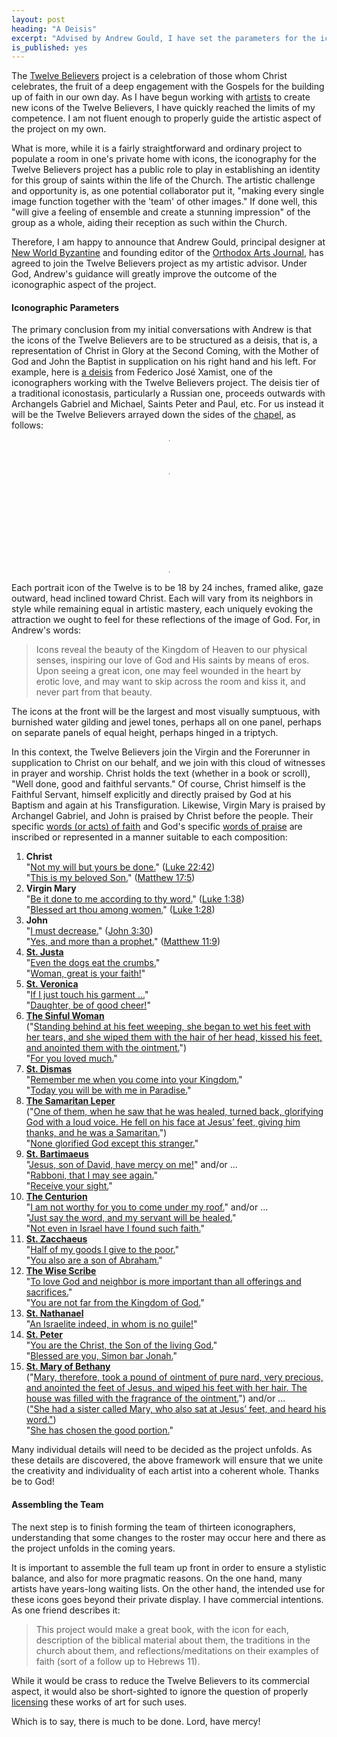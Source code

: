 ```yaml
---
layout: post
heading: "A Deisis"
excerpt: "Advised by Andrew Gould, I have set the parameters for the iconography of the Twelve Believers."
is_published: yes
---
```


The [Twelve Believers](/the-twelve-believers/) project is a celebration of
those whom Christ celebrates, the fruit of a deep engagement with the Gospels
for the building up of faith in our own day. As I have begun working with
[artists](/updates/2020/first-three-iconographers/) to create new icons of the
Twelve Believers, I have quickly reached the limits of my competence. I am not
fluent enough to properly guide the artistic aspect of the project on my own. 

What is more, while it is a fairly straightforward and ordinary project to
populate a room in one's private home with icons, the iconography for the
Twelve Believers project has a public role to play in establishing an identity
for this group of saints within the life of the Church. The artistic challenge
and opportunity is, as one potential collaborator put it, "making every single
image function together with the 'team' of other images." If done well, this
"will give a feeling of ensemble and create a stunning impression" of the group
as a whole, aiding their reception as such within the Church.

Therefore, I am happy to announce that Andrew Gould, principal designer at [New
World Byzantine](https://newworldbyzantine.com/) and founding editor of the
[Orthodox Arts Journal](https://orthodoxartsjournal.org/), has agreed to join
the Twelve Believers project as my artistic advisor. Under God, Andrew's
guidance will greatly improve the outcome of the iconographic aspect of the
project.


#### Iconographic Parameters

The primary conclusion from my initial conversations with Andrew is that the
icons of the Twelve Believers are to be structured as a deisis, that is, a
representation of Christ in Glory at the Second Coming, with the Mother of God
and John the Baptist in supplication on his right hand and his left. For
example, here is [a
deisis](https://orthodoxartsjournal.org/deisis-an-iconographic-installation/)
from Federico José Xamist, one of the iconographers working with the Twelve
Believers project. The deisis tier of a traditional iconostasis, particularly a
Russian one, proceeds outwards with Archangels Gabriel and Michael, Saints
Peter and Paul, etc. For us instead it will be the Twelve Believers arrayed
down the sides of the [chapel](/updates/2020/working-on-a-building/), as
follows:

<style>
  .deisis {
    width: 1px;
    margin: 12pt auto;
    border-collapse: collapse;
  }
  .deisis td {
    width: 50%;
    white-space: nowrap;
  }
  .deisis td:first-of-type {
    text-align: right;
    padding-right: 9pt;
  }
  .deisis td:last-of-type {
    text-align: left;
    padding-left: 9pt;
  }
  .deisis tr.front td {
    border-bottom: 1px solid #21201A;
  }
  .deisis td.mary {
    padding-right: 4.5pt;
  }
  .deisis td.john {
    padding-left: 4.5pt;
  }
  .deisis td.christ {
    text-align: center;
  }
  @media only screen and (max-width: 420px) {
    .deisis {
      width: 82%;
      margin: 12pt 0 24pt 18pt;
    }
    .deisis td {
      width: auto;
      display: block;
      padding: 0;
    }
    .deisis td:first-of-type {
      text-align: left;
    }
    .deisis td:last-of-type {
      text-align: right;
    }
    .deisis td.christ {
      text-align: center;
    }
    .deisis tr.front td {
      border-bottom: none;
    }
    .deisis tr.front td.john {
      border-bottom: 1px solid #21201A;
    }
  }
</style>
<table class="deisis">
  <tr>
    <td colspan="2" class="christ">Christ</td>
  </tr>
  <tr class="front">
    <td class="mary">Virgin Mary</td>
    <td class="john">St. John the Baptist</td>
  </tr>
  <tr>
    <td>St. Mary of Bethany</td>
    <td>St. Justa</td>
  </tr>
  <tr>
    <td>St. Peter</td>
    <td>St. Veronica</td>
  </tr>
  <tr>
    <td>St. Nathanael</td>
    <td>The Sinful Woman</td>
  </tr>
  <tr>
    <td>The Wise Scribe</td>
    <td>St. Dismas</td>
  </tr>
  <tr>
    <td>St. Zacchaeus</td>
    <td>The Samaritan Leper</td>
  </tr>
  <tr>
    <td>The Centurion</td>
    <td>St. Bartimaeus</td>
  </tr>
</table>

Each portrait icon of the Twelve is to be 18 by 24 inches, framed alike, gaze
outward, head inclined toward Christ. Each will vary from its neighbors in
style while remaining equal in artistic mastery, each uniquely evoking the
attraction we ought to feel for these reflections of the image of God. For, in
Andrew's words:

> Icons reveal the beauty of the Kingdom of Heaven to our physical senses,
> inspiring our love of God and His saints by means of eros. Upon seeing a
> great icon, one may feel wounded in the heart by erotic love, and may want to
> skip across the room and kiss it, and never part from that beauty.

The icons at the front will be the largest and most visually sumptuous, with
burnished water gilding and jewel tones, perhaps all on one panel, perhaps on
separate panels of equal height, perhaps hinged in a triptych.

In this context, the Twelve Believers join the Virgin and the Forerunner in
supplication to Christ on our behalf, and we join with this cloud of witnesses
in prayer and worship. Christ holds the text (whether in a book or scroll),
"Well done, good and faithful servants." Of course, Christ himself is the
Faithful Servant, himself explicitly and directly praised by God at his Baptism
and again at his Transfiguration. Likewise, Virgin Mary is praised by Archangel
Gabriel, and John is praised by Christ before the people. Their specific <u
class="blue">words (or acts) of faith</u> and God's specific <u>words of
praise</u> are inscribed or represented in a manner suitable to each
composition:

1. <b>Christ</b><br>
   "<u class="blue">Not my will but yours be done.</u>" ([Luke 22:42](https://www.biblegateway.com/verse/en/Luke%2022:42))<br>
   "<u>This is my beloved Son.</u>" ([Matthew 17:5](https://www.biblegateway.com/verse/en/Matthew%2017:5))
1. <b>Virgin Mary</b><br>
   "<u class="blue">Be it done to me according to thy word.</u>" ([Luke 1:38](https://www.biblegateway.com/verse/en/Luke%201:38))<br>
   "<u>Blessed art thou among women.</u>" ([Luke 1:28](https://www.biblegateway.com/verse/en/Luke%201:28))
1. <b>John</b><br>
   "<u class="blue">I must decrease.</u>" ([John 3:30](https://www.biblegateway.com/verse/en/John%203:30))<br>
   "<u>Yes, and more than a prophet.</u>" ([Matthew 11:9](https://www.biblegateway.com/verse/en/Matthew%2011:9))
1. <b>[St. Justa](/the-twelve-believers/st-justa/)</b><br>
   "<u class="blue">Even the dogs eat the crumbs.</u>"<br>
   "<u>Woman, great is your faith!</u>"
1. <b>[St. Veronica](/the-twelve-believers/st-veronica/)</b><br>
   "<u class="blue">If I just touch his garment ...</u>"<br>
   "<u>Daughter, be of good cheer!</u>"
1. <b>[The Sinful Woman](/the-twelve-believers/the-sinful-woman/)</b><br>
   ("<u class="blue">Standing behind at his feet weeping, she began to wet his feet with her tears, and she wiped them with the hair of her head, kissed his feet, and anointed them with the ointment.</u>")<br>
   "<u>For you loved much.</u>"
1. <b>[St. Dismas](/the-twelve-believers/st-dismas/)</b><br>
   "<u class="blue">Remember me when you come into your Kingdom.</u>"<br>
   "<u>Today you will be with me in Paradise.</u>"
1. <b>[The Samaritan Leper](/the-twelve-believers/the-samaritan-leper/)</b><br>
   ("<u class="blue">One of them, when he saw that he was healed, turned back, glorifying God with a loud voice. He fell on his face at Jesus’ feet, giving him thanks, and he was a Samaritan.</u>")<br>
   "<u>None glorified God except this stranger.</u>"
1. <b>[St. Bartimaeus](/the-twelve-believers/st-bartimaeus/)</b><br>
   "<u class="blue">Jesus, son of David, have mercy on me!</u>" and/or ...<br>
   "<u class="blue">Rabboni, that I may see again.</u>"<br>
   "<u>Receive your sight.</u>"
1. <b>[The Centurion](/the-twelve-believers/the-centurion/)</b><br>
   "<u class="blue">I am not worthy for you to come under my roof.</u>" and/or ...<br>
   "<u class="blue">Just say the word, and my servant will be healed.</u>"<br>
   "<u>Not even in Israel have I found such faith.</u>"
1. <b>[St. Zacchaeus](/the-twelve-believers/st-zacchaeus/)</b><br>
   "<u class="blue">Half of my goods I give to the poor.</u>"<br>
   "<u>You also are a son of Abraham.</u>"
1. <b>[The Wise Scribe](/the-twelve-believers/the-wise-scribe/)</b><br>
   "<u class="blue">To love God and neighbor is more important than all offerings and sacrifices.</u>"<br>
   "<u>You are not far from the Kingdom of God.</u>"
1. <b>[St. Nathanael](/the-twelve-believers/st-nathanael/)</b><br>
   "<u>An Israelite indeed, in whom is no guile!</u>"
1. <b>[St. Peter](/the-twelve-believers/st-peter/)</b><br>
   "<u class="blue">You are the Christ, the Son of the living God.</u>"<br>
   "<u>Blessed are you, Simon bar Jonah.</u>"
1. <b>[St. Mary of Bethany](/the-twelve-believers/st-mary-of-bethany/)</b><br>
   ("<u class="blue">Mary, therefore, took a pound of ointment of pure nard, very precious, and anointed the feet of Jesus, and wiped his feet with her hair. The house was filled with the fragrance of the ointment.</u>") and/or ...<br>
   (<u class="blue">"She had a sister called Mary, who also sat at Jesus’ feet, and heard his word."</u>)<br>
   "<u>She has chosen the good portion.</u>"

Many individual details will need to be decided as the project unfolds. As
these details are discovered, the above framework will ensure that we unite the
creativity and individuality of each artist into a coherent whole. Thanks be to
God!


#### Assembling the Team

The next step is to finish forming the team of thirteen iconographers,
understanding that some changes to the roster may occur here and there as the
project unfolds in the coming years.

It is important to assemble the full team up front in order to ensure a
stylistic balance, and also for more pragmatic reasons. On the one hand, many
artists have years-long waiting lists. On the other hand, the intended use for
these icons goes beyond their private display. I have commercial intentions.
As one friend describes it:

> This project would make a great book, with the icon for each, description of
> the biblical material about them, the traditions in the church about them,
> and reflections/meditations on their examples of faith (sort of a follow up
> to Hebrews 11).

While it would be crass to reduce the Twelve Believers to its commercial
aspect, it would also be short-sighted to ignore the question of properly
[licensing](https://www.plagiarismtoday.com/2019/09/05/copyright-and-commissioned-art/)
these works of art for such uses.

Which is to say, there is much to be done. Lord, have mercy!
